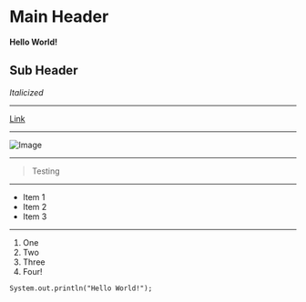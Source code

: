 # Main Header

**Hello World!**

## Sub Header

*Italicized*

***

[Link](ucsd.edu)

***

![Image](https://user-images.githubusercontent.com/37556727/162475772-5366aec6-e01d-48f3-9654-337c759bf122.png)

***

> Testing

***

* Item 1
* Item 2
* Item 3

***

1. One
2. Two
3. Three
4. Four!

`System.out.println("Hello World!");`



